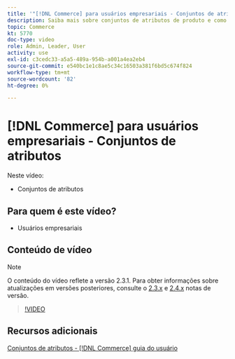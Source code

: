 ```yaml
---
title: '"[!DNL Commerce] para usuários empresariais - Conjuntos de atributos"'
description: Saiba mais sobre conjuntos de atributos de produto e como usá-los em seu catálogo.
topic: Commerce
kt: 5770
doc-type: video
role: Admin, Leader, User
activity: use
exl-id: c3cedc33-a5a5-489a-954b-a001a4ea2eb4
source-git-commit: e540bc1e1c8ae5c34c16503a381f6bd5c674f824
workflow-type: tm+mt
source-wordcount: '82'
ht-degree: 0%

---
```


# [!DNL Commerce] para usuários empresariais - Conjuntos de atributos

Neste vídeo:

- Conjuntos de atributos

## Para quem é este vídeo?

- Usuários empresariais

## Conteúdo de vídeo

>[!NOTE]
>
>O conteúdo do vídeo reflete a versão 2.3.1. Para obter informações sobre atualizações em versões posteriores, consulte o [ 2.3.x](https://devdocs.magento.com/guides/v2.3/release-notes/bk-release-notes.html) e [2.4.x](https://devdocs.magento.com/guides/v2.4/release-notes/bk-release-notes.html) notas de versão.

>[!VIDEO](https://video.tv.adobe.com/v/35955?quality=12&learn=on)

## Recursos adicionais

[Conjuntos de atributos - [!DNL Commerce] guia do usuário](https://docs.magento.com/user-guide/stores/attribute-sets.html)
